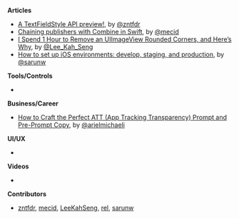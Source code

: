 
**Articles**

* [A TextFieldStyle API preview!](https://www.fivestars.blog/articles/textfieldstyle/), by [@zntfdr](https://twitter.com/zntfdr)
* [Chaining publishers with Combine in Swift](https://swiftwithmajid.com/2021/05/04/chaining-publishers-with-combine-framework-in-swift/), by [@mecid](https://twitter.com/mecid)
* [I Spend 1 Hour to Remove an UIImageView Rounded Corners, and Here’s Why](https://swiftsenpai.com/development/i-spend-1-hour-remove-rounded-corners/), by [@Lee_Kah_Seng](https://twitter.com/Lee_Kah_Seng)
* [How to set up iOS environments: develop, staging, and production](https://sarunw.com/posts/how-to-set-up-ios-environments/), by [@sarunw](https://twitter.com/sarunw)

**Tools/Controls**

* 

**Business/Career**

* [How to Craft the Perfect ATT (App Tracking Transparency) Prompt and Pre-Prompt Copy](https://appfigures.com/resources/guides/att-prompt-copywriting), by [@arielmichaeli](https://twitter.com/arielmichaeli)

**UI/UX**

*

**Videos**

* 

**Contributors**

* [zntfdr](https://github.com/zntfdr), [mecid](https://github.com/mecid), [LeeKahSeng](https://github.com/LeeKahSeng), [rel](https://github.com/rel), [sarunw](https://github.com/sarunw)

